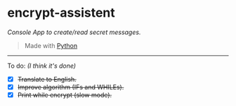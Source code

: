 # encrypt-assistent
*Console App to create/read secret messages.*
>Made with [Python](https://www.python.org/downloads/)
---

To do: *(I think it's done)*
- [x] ~~Translate to English.~~
- [x] ~~Improve algorithm (IFs and WHILEs).~~
- [x] ~~Print while encrypt (slow mode).~~
